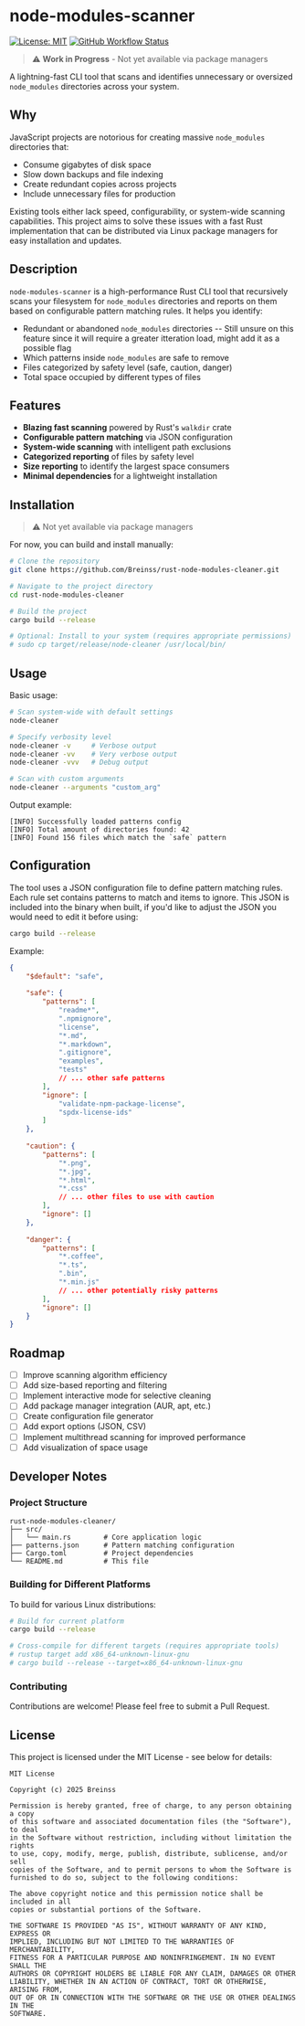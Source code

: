 # node-modules-scanner

[![License: MIT](https://img.shields.io/badge/License-MIT-yellow.svg)](https://opensource.org/licenses/MIT)
[![GitHub Workflow Status](https://img.shields.io/badge/status-WIP-orange)](https://github.com/Breinss/rust-node-modules-cleaner)

> ⚠️ **Work in Progress** - Not yet available via package managers

A lightning-fast CLI tool that scans and identifies unnecessary or oversized `node_modules` directories across your system.

## Why

JavaScript projects are notorious for creating massive `node_modules` directories that:

- Consume gigabytes of disk space
- Slow down backups and file indexing
- Create redundant copies across projects
- Include unnecessary files for production

Existing tools either lack speed, configurability, or system-wide scanning capabilities. This project aims to solve these issues with a fast Rust implementation that can be distributed via Linux package managers for easy installation and updates.

## Description

`node-modules-scanner` is a high-performance Rust CLI tool that recursively scans your filesystem for `node_modules` directories and reports on them based on configurable pattern matching rules. It helps you identify:

- Redundant or abandoned `node_modules` directories -- Still unsure on this feature since it will require a greater itteration load, might add it as a possible flag 
- Which patterns inside `node_modules` are safe to remove
- Files categorized by safety level (safe, caution, danger)
- Total space occupied by different types of files

## Features

- **Blazing fast scanning** powered by Rust's `walkdir` crate
- **Configurable pattern matching** via JSON configuration
- **System-wide scanning** with intelligent path exclusions
- **Categorized reporting** of files by safety level
- **Size reporting** to identify the largest space consumers
- **Minimal dependencies** for a lightweight installation

## Installation

> ⚠️ Not yet available via package managers

For now, you can build and install manually:

```bash
# Clone the repository
git clone https://github.com/Breinss/rust-node-modules-cleaner.git

# Navigate to the project directory
cd rust-node-modules-cleaner

# Build the project
cargo build --release

# Optional: Install to your system (requires appropriate permissions)
# sudo cp target/release/node-cleaner /usr/local/bin/
```

## Usage

Basic usage:

```bash
# Scan system-wide with default settings
node-cleaner

# Specify verbosity level
node-cleaner -v     # Verbose output
node-cleaner -vv    # Very verbose output
node-cleaner -vvv   # Debug output

# Scan with custom arguments
node-cleaner --arguments "custom_arg"
```

Output example:

```
[INFO] Successfully loaded patterns config
[INFO] Total amount of directories found: 42
[INFO] Found 156 files which match the `safe` pattern
```

## Configuration

The tool uses a JSON configuration file to define pattern matching rules. Each rule set contains patterns to match and items to ignore.
This JSON is included into the binary when built, if you'd like to adjust the JSON you would need to edit it before using:

```bash
cargo build --release
```
Example:

```json
{
    "$default": "safe",
    
    "safe": {
        "patterns": [
            "readme*",
            ".npmignore",
            "license",
            "*.md",
            "*.markdown",
            ".gitignore",
            "examples",
            "tests"
            // ... other safe patterns
        ],
        "ignore": [
            "validate-npm-package-license",
            "spdx-license-ids"
        ]
    },
    
    "caution": {
        "patterns": [
            "*.png",
            "*.jpg",
            "*.html",
            "*.css"
            // ... other files to use with caution
        ],
        "ignore": []
    },
    
    "danger": {
        "patterns": [
            "*.coffee",
            "*.ts",
            ".bin",
            "*.min.js"
            // ... other potentially risky patterns
        ],
        "ignore": []
    }
}
```

## Roadmap

- [ ] Improve scanning algorithm efficiency
- [ ] Add size-based reporting and filtering
- [ ] Implement interactive mode for selective cleaning
- [ ] Add package manager integration (AUR, apt, etc.)
- [ ] Create configuration file generator
- [ ] Add export options (JSON, CSV)
- [ ] Implement multithread scanning for improved performance
- [ ] Add visualization of space usage

## Developer Notes

### Project Structure

```
rust-node-modules-cleaner/
├── src/
│   └── main.rs        # Core application logic
├── patterns.json      # Pattern matching configuration
├── Cargo.toml         # Project dependencies
└── README.md          # This file
```

### Building for Different Platforms

To build for various Linux distributions:

```bash
# Build for current platform
cargo build --release

# Cross-compile for different targets (requires appropriate tools)
# rustup target add x86_64-unknown-linux-gnu
# cargo build --release --target=x86_64-unknown-linux-gnu
```

### Contributing

Contributions are welcome! Please feel free to submit a Pull Request.

## License

This project is licensed under the MIT License - see below for details:

```
MIT License

Copyright (c) 2025 Breinss

Permission is hereby granted, free of charge, to any person obtaining a copy
of this software and associated documentation files (the "Software"), to deal
in the Software without restriction, including without limitation the rights
to use, copy, modify, merge, publish, distribute, sublicense, and/or sell
copies of the Software, and to permit persons to whom the Software is
furnished to do so, subject to the following conditions:

The above copyright notice and this permission notice shall be included in all
copies or substantial portions of the Software.

THE SOFTWARE IS PROVIDED "AS IS", WITHOUT WARRANTY OF ANY KIND, EXPRESS OR
IMPLIED, INCLUDING BUT NOT LIMITED TO THE WARRANTIES OF MERCHANTABILITY,
FITNESS FOR A PARTICULAR PURPOSE AND NONINFRINGEMENT. IN NO EVENT SHALL THE
AUTHORS OR COPYRIGHT HOLDERS BE LIABLE FOR ANY CLAIM, DAMAGES OR OTHER
LIABILITY, WHETHER IN AN ACTION OF CONTRACT, TORT OR OTHERWISE, ARISING FROM,
OUT OF OR IN CONNECTION WITH THE SOFTWARE OR THE USE OR OTHER DEALINGS IN THE
SOFTWARE.
```
